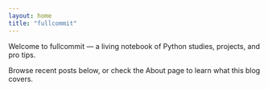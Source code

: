 ```yaml
---
layout: home
title: "fullcommit"
---
```


Welcome to fullcommit — a living notebook of Python studies, projects, and pro tips.

Browse recent posts below, or check the About page to learn what this blog covers.



